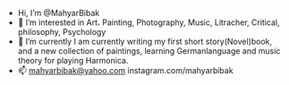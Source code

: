 -  Hi, I’m @MahyarBibak
- 👀 I’m interested in Art، Painting, Photography, Music, Litracher, Critical, philosophy, Psychology
- 🌱 I’m currently I am currently writing my first short story(Novel)book, and a new collection of paintings, learning Germanlanguage and music theory for playing Harmonica. 
- 📫 mahyarbibak@yahoo.com
instagram.com/mahyarbibak

<!---
MahyarBibak/MahyarBibak is a ✨ special ✨ repository because its `README.md` (this file) appears on your GitHub profile.
You can click the Preview link to take a look at your changes.
--->
